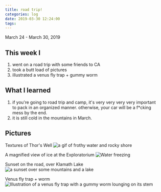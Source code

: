 ```yaml
---
title: road trip!
categories: log
date: 2019-03-30 12:24:00
tags:
---
```


March 24 - March 30, 2019

## This week I
1. went on a road trip with some friends to CA
1. took a butt load of pictures
1. illustrated a venus fly trap + gummy worm

## What I learned
1. if you're going to road trip and camp, it's very very very very important to pack in an organized manner. otherwise, your car will be a f*cking mess by the end.
1. it is still cold in the mountains in March.

## Pictures

Textures of Thor's Well
![a gif of frothy water and rocky shore](https://i.imgur.com/lV6baJm.gif)

A magnified view of ice at the Exploratorium
![Water freezing](https://i.imgur.com/LWQJFlt.jpg)

Sunset on the road, over Klamath Lake
![a sunset over some mountains and a lake](https://i.imgur.com/173UJlN.jpg)

Venus fly trap + worm
![Illustration of a venus fly trap with a gummy worm lounging on its stem](https://i.imgur.com/hqECu2p.png)